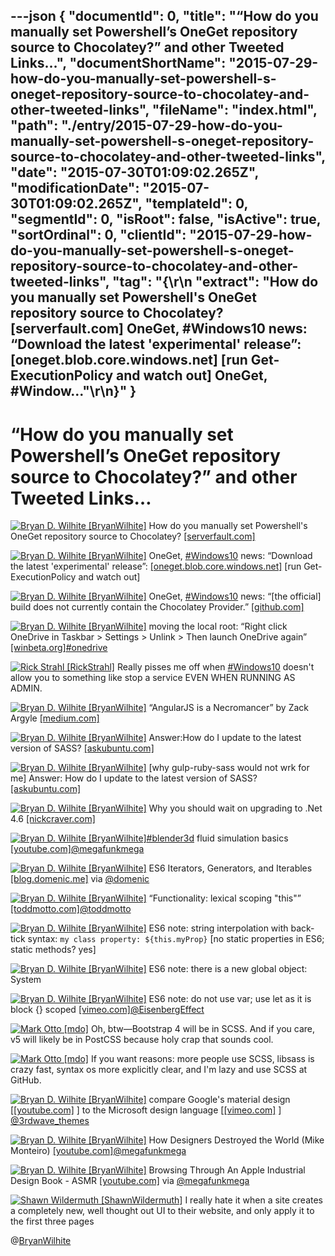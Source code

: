 ---json
{
  "documentId": 0,
  "title": "“How do you manually set Powershell’s OneGet repository source to Chocolatey?” and other Tweeted Links…",
  "documentShortName": "2015-07-29-how-do-you-manually-set-powershell-s-oneget-repository-source-to-chocolatey-and-other-tweeted-links",
  "fileName": "index.html",
  "path": "./entry/2015-07-29-how-do-you-manually-set-powershell-s-oneget-repository-source-to-chocolatey-and-other-tweeted-links",
  "date": "2015-07-30T01:09:02.265Z",
  "modificationDate": "2015-07-30T01:09:02.265Z",
  "templateId": 0,
  "segmentId": 0,
  "isRoot": false,
  "isActive": true,
  "sortOrdinal": 0,
  "clientId": "2015-07-29-how-do-you-manually-set-powershell-s-oneget-repository-source-to-chocolatey-and-other-tweeted-links",
  "tag": "{\r\n  \"extract\": \"How do you manually set Powershell's OneGet repository source to Chocolatey? [serverfault.com]  OneGet, #Windows10 news: “Download the latest 'experimental' release”: [oneget.blob.core.windows.net]  [run Get-ExecutionPolicy and watch out] OneGet, #Window...\"\r\n}"
}
---

# “How do you manually set Powershell’s OneGet repository source to Chocolatey?” and other Tweeted Links…

[<img alt="Bryan D. Wilhite [BryanWilhite]" src="https://songhay.blob.core.windows.net/shared-social-twitter/BryanWilhite.jpeg">](http://t.co/UNdqV0Z1zz "Bryan D. Wilhite [BryanWilhite]") How do you manually set Powershell's OneGet repository source to Chocolatey? [[serverfault.com]](http://serverfault.com/questions/633576/how-do-you-manually-set-powershells-oneget-repository-source-to-chocolatey?stw=2)

[<img alt="Bryan D. Wilhite [BryanWilhite]" src="https://songhay.blob.core.windows.net/shared-social-twitter/BryanWilhite.jpeg">](http://t.co/UNdqV0Z1zz "Bryan D. Wilhite [BryanWilhite]") OneGet, [#Windows10](http://search.twitter.com/search?q=%23Windows10) news: “Download the latest 'experimental' release”: [[oneget.blob.core.windows.net]](https://oneget.blob.core.windows.net/providers/install-oneget.exe) [run Get-ExecutionPolicy and watch out]

[<img alt="Bryan D. Wilhite [BryanWilhite]" src="https://songhay.blob.core.windows.net/shared-social-twitter/BryanWilhite.jpeg">](http://t.co/UNdqV0Z1zz "Bryan D. Wilhite [BryanWilhite]") OneGet, [#Windows10](http://search.twitter.com/search?q=%23Windows10) news: “[the official] build does not currently contain the Chocolatey Provider.” [[github.com]](https://github.com/oneget/oneget)

[<img alt="Bryan D. Wilhite [BryanWilhite]" src="https://songhay.blob.core.windows.net/shared-social-twitter/BryanWilhite.jpeg">](http://t.co/UNdqV0Z1zz "Bryan D. Wilhite [BryanWilhite]") moving the local root: “Right click OneDrive in Taskbar > Settings > Unlink > Then launch OneDrive again” [[winbeta.org]](http://www.winbeta.org/news/how-move-onedrive-folder-another-drive-windows-10-technical-preview)[#onedrive](http://search.twitter.com/search?q=%23onedrive)

[<img alt="Rick Strahl [RickStrahl]" src="https://songhay.blob.core.windows.net/shared-social-twitter/RickStrahl.jpeg">](http://t.co/WpmgWuVQVK "Rick Strahl [RickStrahl]") Really pisses me off when [#Windows10](http://search.twitter.com/search?q=%23Windows10) doesn't allow you to something like stop a service EVEN WHEN RUNNING AS ADMIN.

[<img alt="Bryan D. Wilhite [BryanWilhite]" src="https://songhay.blob.core.windows.net/shared-social-twitter/BryanWilhite.jpeg">](http://t.co/UNdqV0Z1zz "Bryan D. Wilhite [BryanWilhite]") “AngularJS is a Necromancer” by Zack Argyle [[medium.com]](https://medium.com/@zackargyle/angularjs-is-a-necromancer-ef458f37255?source=tw-lo_3b10e61ce7e9-1437869026131)

[<img alt="Bryan D. Wilhite [BryanWilhite]" src="https://songhay.blob.core.windows.net/shared-social-twitter/BryanWilhite.jpeg">](http://t.co/UNdqV0Z1zz "Bryan D. Wilhite [BryanWilhite]") Answer:How do I update to the latest version of SASS? [[askubuntu.com]](http://askubuntu.com/questions/92468/how-do-i-update-to-the-latest-version-of-sass/92471?stw=2#92471)

[<img alt="Bryan D. Wilhite [BryanWilhite]" src="https://songhay.blob.core.windows.net/shared-social-twitter/BryanWilhite.jpeg">](http://t.co/UNdqV0Z1zz "Bryan D. Wilhite [BryanWilhite]") [why gulp-ruby-sass would not wrk for me] Answer: How do I update to the latest version of SASS? [[askubuntu.com]](http://askubuntu.com/questions/92468/how-do-i-update-to-the-latest-version-of-sass/92471?stw=2#92471)

[<img alt="Bryan D. Wilhite [BryanWilhite]" src="https://songhay.blob.core.windows.net/shared-social-twitter/BryanWilhite.jpeg">](http://t.co/UNdqV0Z1zz "Bryan D. Wilhite [BryanWilhite]") Why you should wait on upgrading to .Net 4.6 [[nickcraver.com]](http://nickcraver.com/blog/2015/07/27/why-you-should-wait-on-dotnet-46/)

[<img alt="Bryan D. Wilhite [BryanWilhite]" src="https://songhay.blob.core.windows.net/shared-social-twitter/BryanWilhite.jpeg">](http://t.co/UNdqV0Z1zz "Bryan D. Wilhite [BryanWilhite]")[#blender3d](http://search.twitter.com/search?q=%23blender3d) fluid simulation basics [[youtube.com]](https://www.youtube.com/watch?v=b5z70HT6kDw)[@megafunkmega](http://twitter.com/megafunkmega)

[<img alt="Bryan D. Wilhite [BryanWilhite]" src="https://songhay.blob.core.windows.net/shared-social-twitter/BryanWilhite.jpeg">](http://t.co/UNdqV0Z1zz "Bryan D. Wilhite [BryanWilhite]") ES6 Iterators, Generators, and Iterables [[blog.domenic.me]](https://blog.domenic.me/es6-iterators-generators-and-iterables/) via [@domenic](http://twitter.com/domenic)

[<img alt="Bryan D. Wilhite [BryanWilhite]" src="https://songhay.blob.core.windows.net/shared-social-twitter/BryanWilhite.jpeg">](http://t.co/UNdqV0Z1zz "Bryan D. Wilhite [BryanWilhite]") “Functionality: lexical scoping "this"” [[toddmotto.com]](http://toddmotto.com/es6-arrow-functions-syntaxes-and-lexical-scoping/)[@toddmotto](http://twitter.com/toddmotto)

[<img alt="Bryan D. Wilhite [BryanWilhite]" src="https://songhay.blob.core.windows.net/shared-social-twitter/BryanWilhite.jpeg">](http://t.co/UNdqV0Z1zz "Bryan D. Wilhite [BryanWilhite]") ES6 note: string interpolation with back-tick syntax: `my class property: ${this.myProp}` [no static properties in ES6; static methods? yes]

[<img alt="Bryan D. Wilhite [BryanWilhite]" src="https://songhay.blob.core.windows.net/shared-social-twitter/BryanWilhite.jpeg">](http://t.co/UNdqV0Z1zz "Bryan D. Wilhite [BryanWilhite]") ES6 note: there is a new global object: System

[<img alt="Bryan D. Wilhite [BryanWilhite]" src="https://songhay.blob.core.windows.net/shared-social-twitter/BryanWilhite.jpeg">](http://t.co/UNdqV0Z1zz "Bryan D. Wilhite [BryanWilhite]") ES6 note: do not use var; use let as it is block {} scoped [[vimeo.com]](https://vimeo.com/131191237)[@EisenbergEffect](http://twitter.com/EisenbergEffect)

[<img alt="Mark Otto [mdo]" src="https://songhay.blob.core.windows.net/shared-social-twitter/mdo.jpg">](http://t.co/QJzDx9pAVF "Mark Otto [mdo]") Oh, btw—Bootstrap 4 will be in SCSS. And if you care, v5 will likely be in PostCSS because holy crap that sounds cool.

[<img alt="Mark Otto [mdo]" src="https://songhay.blob.core.windows.net/shared-social-twitter/mdo.jpg">](http://t.co/QJzDx9pAVF "Mark Otto [mdo]") If you want reasons: more people use SCSS, libsass is crazy fast, syntax os more explicitly clear, and I'm lazy and use SCSS at GitHub.

[<img alt="Bryan D. Wilhite [BryanWilhite]" src="https://songhay.blob.core.windows.net/shared-social-twitter/BryanWilhite.jpeg">](http://t.co/UNdqV0Z1zz "Bryan D. Wilhite [BryanWilhite]") compare Google's material design [[[youtube.com]](https://www.youtube.com/watch?v=dZqzz5lZFvo) ] to the Microsoft design language [[[vimeo.com]](https://vimeo.com/56764845) ] [@3rdwave_themes](http://twitter.com/3rdwave_themes)

[<img alt="Bryan D. Wilhite [BryanWilhite]" src="https://songhay.blob.core.windows.net/shared-social-twitter/BryanWilhite.jpeg">](http://t.co/UNdqV0Z1zz "Bryan D. Wilhite [BryanWilhite]") How Designers Destroyed the World (Mike Monteiro) [[youtube.com]](https://www.youtube.com/watch?v=J0ucEt-La9w&feature=youtu.be)[@megafunkmega](http://twitter.com/megafunkmega)

[<img alt="Bryan D. Wilhite [BryanWilhite]" src="https://songhay.blob.core.windows.net/shared-social-twitter/BryanWilhite.jpeg">](http://t.co/UNdqV0Z1zz "Bryan D. Wilhite [BryanWilhite]") Browsing Through An Apple Industrial Design Book - ASMR [[youtube.com]](https://www.youtube.com/watch?v=hv_QA6DezM8&feature=youtu.be) via [@megafunkmega](http://twitter.com/megafunkmega)

[<img alt="Shawn Wildermuth [ShawnWildermuth]" src="https://songhay.blob.core.windows.net/shared-social-twitter/ShawnWildermuth.jpg">](http://t.co/afPzPB8x56 "Shawn Wildermuth [ShawnWildermuth]") I really hate it when a site creates a completely new, well thought out UI to their website, and only apply it to the first three pages

@[BryanWilhite](https://twitter.com/BryanWilhite)
